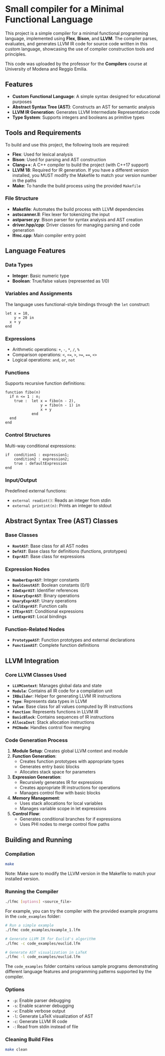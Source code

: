 # Small compiler for a Minimal Functional Language

This project is a simple compiler for a minimal functional programming language, implemented using **Flex**, **Bison**, and **LLVM**. The compiler parses, evaluates, and generates LLVM IR code for source code written in this custom language, showcasing the use of compiler construction tools and principles.

This code was uploaded by the professor for the **Compilers** course at University of Modena and Reggio Emilia.

## Features
- **Custom Functional Language**: A simple syntax designed for educational purposes
- **Abstract Syntax Tree (AST)**: Constructs an AST for semantic analysis
- **LLVM IR Generation**: Generates LLVM Intermediate Representation code
- **Type System**: Supports integers and booleans as primitive types

## Tools and Requirements
To build and use this project, the following tools are required:

- **Flex**: Used for lexical analysis
- **Bison**: Used for parsing and AST construction
- **Clang++**: A C++ compiler to build the project (with C++17 support)
- **LLVM 18**: Required for IR generation. If you have a different version installed, you MUST modify the Makefile to match your version number in the paths
- **Make**: To handle the build process using the provided `Makefile`

### File Structure
- **Makefile**: Automates the build process with LLVM dependencies
- **astscanner.ll**: Flex lexer for tokenizing the input
- **astparser.yy**: Bison parser for syntax analysis and AST creation
- **driver.hpp/cpp**: Driver classes for managing parsing and code generation
- **lfmc.cpp**: Main compiler entry point

## Language Features

### Data Types
- **Integer**: Basic numeric type
- **Boolean**: True/false values (represented as 1/0)

### Variables and Assignments
The language uses functional-style bindings through the `let` construct:

```lfm
let x = 10,
    y = 20 in
  x + y
end
```

### Expressions
- Arithmetic operations: `+`, `-`, `*`, `/`, `%`
- Comparison operations: `<`, `<=`, `>`, `>=`, `==`, `<>`
- Logical operations: `and`, `or`, `not`

### Functions
Supports recursive function definitions:
```lfm
function fibo(n)
  if n <= 1 : n;
    true :  let x = fibo(n - 2),
                y = fibo(n - 1) in
                x + y
            end
  end
end
```

### Control Structures
Multi-way conditional expressions:
```lfm
if  condition1 : expression1;
    condition2 : expression2;
    true : defaultExpression
end
```

### Input/Output
Predefined external functions:
- `external readint()`: Reads an integer from stdin
- `external printint(n)`: Prints an integer to stdout

## Abstract Syntax Tree (AST) Classes

### Base Classes
- **`RootAST`**: Base class for all AST nodes
- **`DefAST`**: Base class for definitions (functions, prototypes)
- **`ExprAST`**: Base class for expressions

### Expression Nodes
- **`NumberExprAST`**: Integer constants
- **`BoolConstAST`**: Boolean constants (0/1)
- **`IdeExprAST`**: Identifier references
- **`BinaryExprAST`**: Binary operations
- **`UnaryExprAST`**: Unary operations
- **`CallExprAST`**: Function calls
- **`IfExprAST`**: Conditional expressions
- **`LetExprAST`**: Local bindings

### Function-Related Nodes
- **`PrototypeAST`**: Function prototypes and external declarations
- **`FunctionAST`**: Complete function definitions

## LLVM Integration

### Core LLVM Classes Used
- **`LLVMContext`**: Manages global data and state
- **`Module`**: Contains all IR code for a compilation unit
- **`IRBuilder`**: Helper for generating LLVM IR instructions
- **`Type`**: Represents data types in LLVM
- **`Value`**: Base class for all values computed by IR instructions
- **`Function`**: Represents functions in LLVM IR
- **`BasicBlock`**: Contains sequences of IR instructions
- **`AllocaInst`**: Stack allocation instructions
- **`PHINode`**: Handles control flow merging

### Code Generation Process
1. **Module Setup**: Creates global LLVM context and module
2. **Function Generation**:
   - Creates function prototypes with appropriate types
   - Generates entry basic blocks
   - Allocates stack space for parameters
3. **Expression Generation**:
   - Recursively generates IR for expressions
   - Creates appropriate IR instructions for operations
   - Manages control flow with basic blocks
4. **Memory Management**:
   - Uses stack allocations for local variables
   - Manages variable scope in let expressions
5. **Control Flow**:
   - Generates conditional branches for if expressions
   - Uses PHI nodes to merge control flow paths

## Building and Running

### Compilation
```bash
make
```
Note: Make sure to modify the LLVM version in the Makefile to match your installed version.

### Running the Compiler
```bash
./lfmc [options] <source_file>
```

For example, you can try the compiler with the provided example programs in the `code_examples` folder:
```bash
# Run a simple example
./lfmc code_examples/example_1.lfm

# Generate LLVM IR for Euclid's algorithm
./lfmc -c code_examples/euclid.lfm

# Generate AST visualization in LaTeX
./lfmc -l code_examples/euclid.lfm
```

The `code_examples` folder contains various sample programs demonstrating different language features and programming patterns supported by the compiler.

### Options
- `-p`: Enable parser debugging
- `-s`: Enable scanner debugging
- `-v`: Enable verbose output
- `-l`: Generate LaTeX visualization of AST
- `-c`: Generate LLVM IR code
- `-`: Read from stdin instead of file

### Cleaning Build Files
```bash
make clean
```
